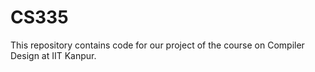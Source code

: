 # CS335
This repository contains code for our project of the course on Compiler Design at IIT Kanpur. 
